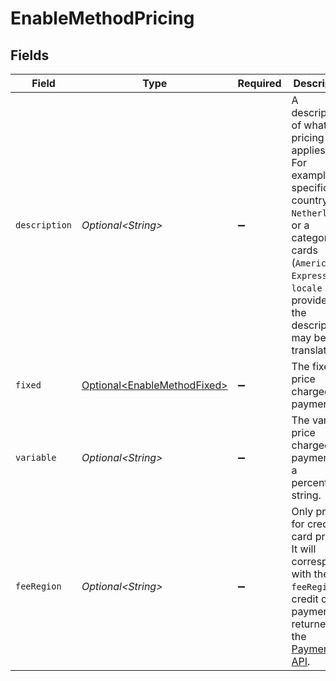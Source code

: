 # EnableMethodPricing


## Fields

| Field                                                                                                                                                                                                        | Type                                                                                                                                                                                                         | Required                                                                                                                                                                                                     | Description                                                                                                                                                                                                  |
| ------------------------------------------------------------------------------------------------------------------------------------------------------------------------------------------------------------ | ------------------------------------------------------------------------------------------------------------------------------------------------------------------------------------------------------------ | ------------------------------------------------------------------------------------------------------------------------------------------------------------------------------------------------------------ | ------------------------------------------------------------------------------------------------------------------------------------------------------------------------------------------------------------ |
| `description`                                                                                                                                                                                                | *Optional\<String>*                                                                                                                                                                                          | :heavy_minus_sign:                                                                                                                                                                                           | A description of what the pricing applies to. For example, a specific country (`The Netherlands`) or a<br/>category of cards (`American Express`). If a `locale` is provided, the description may be translated. |
| `fixed`                                                                                                                                                                                                      | [Optional\<EnableMethodFixed>](../../models/operations/EnableMethodFixed.md)                                                                                                                                 | :heavy_minus_sign:                                                                                                                                                                                           | The fixed price charged per payment.                                                                                                                                                                         |
| `variable`                                                                                                                                                                                                   | *Optional\<String>*                                                                                                                                                                                          | :heavy_minus_sign:                                                                                                                                                                                           | The variable price charged per payment, as a percentage string.                                                                                                                                              |
| `feeRegion`                                                                                                                                                                                                  | *Optional\<String>*                                                                                                                                                                                          | :heavy_minus_sign:                                                                                                                                                                                           | Only present for credit card pricing. It will correspond with the `feeRegion` of credit card payments as<br/>returned in the [Payments API](get-payment).                                                    |